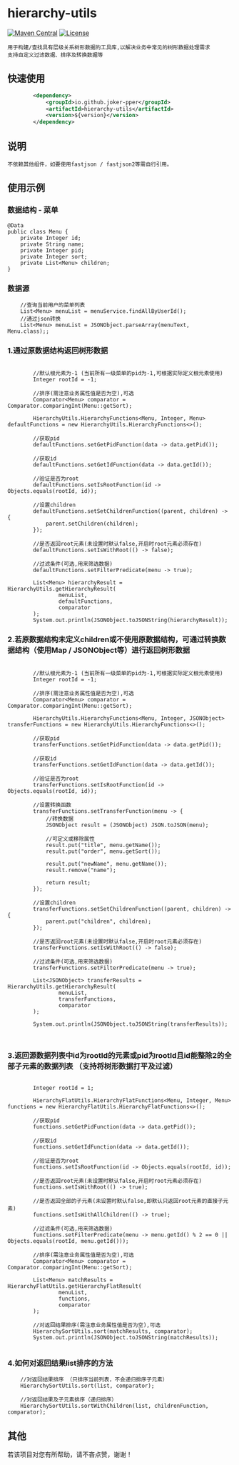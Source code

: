# hierarchy-utils

[![Maven Central](https://img.shields.io/maven-central/v/io.github.joker-pper/hierarchy-utils.svg?label=Maven%20Central)](https://search.maven.org/search?q=g:%22io.github.joker-pper%22%20AND%20a:%22hierarchy-utils%22)
[![License](https://img.shields.io/badge/License-Apache%202.0-blue.svg)](https://opensource.org/licenses/Apache-2.0)

    用于构建/查找具有层级关系树形数据的工具库,以解决业务中常见的树形数据处理需求
    支持自定义过滤数据、排序及转换数据等

## 快速使用

```xml
        <dependency>
            <groupId>io.github.joker-pper</groupId>
            <artifactId>hierarchy-utils</artifactId>
            <version>${version}</version>
        </dependency>
```

## 说明

    不依赖其他组件，如要使用fastjson / fastjson2等需自行引用。

## 使用示例


### 数据结构 - 菜单

``` 
@Data
public class Menu {
    private Integer id;
    private String name;
    private Integer pid;
    private Integer sort;
    private List<Menu> children;
}
``` 

### 数据源

        //查询当前用户的菜单列表
        List<Menu> menuList = menuService.findAllByUserId();
        //通过json转换
        List<Menu> menuList = JSONObject.parseArray(menuText, Menu.class);;


### 1.通过原数据结构返回树形数据

``` 
       
        //默认根元素为-1 (当前所有一级菜单的pid为-1,可根据实际定义根元素使用)
        Integer rootId = -1;

        //排序(需注意业务属性值是否为空),可选
        Comparator<Menu> comparator = Comparator.comparingInt(Menu::getSort);

        HierarchyUtils.HierarchyFunctions<Menu, Integer, Menu> defaultFunctions = new HierarchyUtils.HierarchyFunctions<>();

        //获取pid
        defaultFunctions.setGetPidFunction(data -> data.getPid());

        //获取id
        defaultFunctions.setGetIdFunction(data -> data.getId());

        //验证是否为root
        defaultFunctions.setIsRootFunction(id -> Objects.equals(rootId, id));

        //设置children
        defaultFunctions.setSetChildrenFunction((parent, children) -> {
            parent.setChildren(children);
        });

        //是否返回root元素(未设置时默认false,开启时root元素必须存在)
        defaultFunctions.setIsWithRoot(() -> false);

        //过滤条件(可选,用来筛选数据)
        defaultFunctions.setFilterPredicate(menu -> true);

        List<Menu> hierarchyResult = HierarchyUtils.getHierarchyResult(
                menuList,
                defaultFunctions,
                comparator
        );
        System.out.println(JSONObject.toJSONString(hierarchyResult));

``` 

### 2.若原数据结构未定义children或不使用原数据结构，可通过转换数据结构（使用Map / JSONObject等）进行返回树形数据 

``` 
    
        //默认根元素为-1 (当前所有一级菜单的pid为-1,可根据实际定义根元素使用)
        Integer rootId = -1;

        //排序(需注意业务属性值是否为空),可选
        Comparator<Menu> comparator = Comparator.comparingInt(Menu::getSort);

        HierarchyUtils.HierarchyFunctions<Menu, Integer, JSONObject> transferFunctions = new HierarchyUtils.HierarchyFunctions<>();

        //获取pid
        transferFunctions.setGetPidFunction(data -> data.getPid());

        //获取id
        transferFunctions.setGetIdFunction(data -> data.getId());

        //验证是否为root
        transferFunctions.setIsRootFunction(id -> Objects.equals(rootId, id));

        //设置转换函数
        transferFunctions.setTransferFunction(menu -> {
            //转换数据
            JSONObject result = (JSONObject) JSON.toJSON(menu);

            //可定义或移除属性
            result.put("title", menu.getName());
            result.put("order", menu.getSort());

            result.put("newName", menu.getName());
            result.remove("name");

            return result;
        });

        //设置children
        transferFunctions.setSetChildrenFunction((parent, children) -> {
            parent.put("children", children);
        });

        //是否返回root元素(未设置时默认false,开启时root元素必须存在)
        transferFunctions.setIsWithRoot(() -> false);

        //过滤条件(可选,用来筛选数据)
        transferFunctions.setFilterPredicate(menu -> true);

        List<JSONObject> transferResults = HierarchyUtils.getHierarchyResult(
                menuList,
                transferFunctions,
                comparator
        );

        System.out.println(JSONObject.toJSONString(transferResults));

        
``` 
### 3.返回源数据列表中id为rootId的元素或pid为rootId且id能整除2的全部子元素的数据列表 （支持将树形数据打平及过滤）

``` 

        Integer rootId = 1;

        HierarchyFlatUtils.HierarchyFlatFunctions<Menu, Integer, Menu> functions = new HierarchyFlatUtils.HierarchyFlatFunctions<>();

        //获取pid
        functions.setGetPidFunction(data -> data.getPid());

        //获取id
        functions.setGetIdFunction(data -> data.getId());

        //验证是否为root
        functions.setIsRootFunction(id -> Objects.equals(rootId, id));

        //是否返回root元素(未设置时默认false,开启时root元素必须存在)
        functions.setIsWithRoot(() -> true);

        //是否返回全部的子元素(未设置时默认false,即默认只返回root元素的直接子元素)
        functions.setIsWithAllChildren(() -> true);

        //过滤条件(可选,用来筛选数据)
        functions.setFilterPredicate(menu -> menu.getId() % 2 == 0 || Objects.equals(rootId, menu.getId()));

        //排序(需注意业务属性值是否为空),可选
        Comparator<Menu> comparator = Comparator.comparingInt(Menu::getSort);

        List<Menu> matchResults = HierarchyFlatUtils.getHierarchyFlatResult(
                menuList,
                functions,
                comparator
        );

        //对返回结果排序(需注意业务属性值是否为空),可选
        HierarchySortUtils.sort(matchResults, comparator);
        System.out.println(JSONObject.toJSONString(matchResults));


``` 

### 4.如何对返回结果list排序的方法

``` 
    //对返回结果排序 （只排序当前列表，不会递归排序子元素）
    HierarchySortUtils.sort(list, comparator); 
        
    //对返回结果及子元素排序（递归排序）
    HierarchySortUtils.sortWithChildren(list, childrenFunction, comparator);  

``` 

## 其他

  若该项目对您有所帮助，请不吝点赞，谢谢！
  
